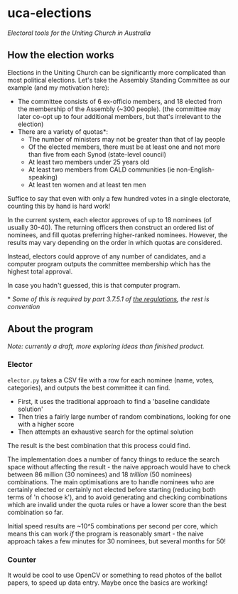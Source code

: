 # uca-elections

*Electoral tools for the Uniting Church in Australia*

## How the election works

Elections in the Uniting Church can be significantly more complicated than
most political elections.  Let's take the Assembly Standing Committee as our
example (and my motivation here):

- The committee consists of 6 ex-officio members, and 18 elected from the
  membership of the Assembly (~300 people).  (the committee may later co-opt
  up to four additional members, but that's irrelevant to the election)
- There are a variety of quotas\*:
  - The number of ministers may not be greater than that of lay people
  - Of the elected members, there must be at least one and not more than
    five from each Synod (state-level council)
  - At least two members under 25 years old
  - At least two members from CALD communities (ie non-English-speaking)
  - At least ten women and at least ten men

Suffice to say that even with only a few hundred votes in a single electorate,
counting this by hand is hard work!

In the current system, each elector approves of up to 18 nominees (of usually
30-40).  The returning officers then construct an ordered list of nominees,
and fill quotas preferring higher-ranked nominees.  However, the results may
vary depending on the order in which quotas are considered.

Instead, electors could approve of any number of candidates, and a computer
program outputs the committee membership which has the highest total approval.

In case you hadn't guessed, this is that computer program.

\* *Some of this is required by part 3.7.5.1 of
[the regulations](https://assembly.uca.org.au/resources/regulations),
the rest is convention*


## About the program

*Note: currently a draft, more exploring ideas than finished product.*

### Elector

`elector.py` takes a CSV file with a row for each nominee (name, votes,
categories), and outputs the best committee it can find.

- First, it uses the traditional approach to find a 'baseline candidate
  solution'
- Then tries a fairly large number of random combinations, looking for one
  with a higher score
- Then attempts an exhaustive search for the optimal solution

The result is the best combination that this process could find.

The implementation does a number of fancy things to reduce the search space
without affecting the result - the naive approach would have to check
between 86 million (30 nominees) and 18 *trillion* (50 nominees) combinations.
The main optimisations are to handle nominees who are certainly elected or
certainly not elected before starting (reducing both terms of 'n choose k'),
and to avoid generating and checking combinations which are invalid under
the quota rules or have a lower score than the best combination so far.

Initial speed results are ~10^5 combinations per second per core, which means
this can work *if* the program is reasonably smart - the naive approach takes
a few minutes for 30 nominees, but several months for 50!


### Counter

It would be cool to use OpenCV or something to read photos of the ballot
papers, to speed up data entry.  Maybe once the basics are working!
